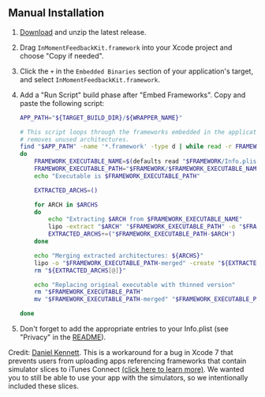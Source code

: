 ## Manual Installation

1. [Download](https://www.github.com/InMoment/inmoment-sdk/releases/latest) and unzip the latest release.
2. Drag `InMomentFeedbackKit.framework` into your Xcode project and choose "Copy if needed".
3. Click the `+` in the `Embedded Binaries` section of your application's target, and select `InMomentFeedbackKit.framework`.
4. Add a "Run Script" build phase after "Embed Frameworks". Copy and paste the following script:

    ```bash
    APP_PATH="${TARGET_BUILD_DIR}/${WRAPPER_NAME}"

    # This script loops through the frameworks embedded in the application and
    # removes unused architectures.
    find "$APP_PATH" -name '*.framework' -type d | while read -r FRAMEWORK
    do
        FRAMEWORK_EXECUTABLE_NAME=$(defaults read "$FRAMEWORK/Info.plist" CFBundleExecutable)
        FRAMEWORK_EXECUTABLE_PATH="$FRAMEWORK/$FRAMEWORK_EXECUTABLE_NAME"
        echo "Executable is $FRAMEWORK_EXECUTABLE_PATH"
    
        EXTRACTED_ARCHS=()
    
        for ARCH in $ARCHS
        do
            echo "Extracting $ARCH from $FRAMEWORK_EXECUTABLE_NAME"
            lipo -extract "$ARCH" "$FRAMEWORK_EXECUTABLE_PATH" -o "$FRAMEWORK_EXECUTABLE_PATH-$ARCH"
            EXTRACTED_ARCHS+=("$FRAMEWORK_EXECUTABLE_PATH-$ARCH")
        done
    
        echo "Merging extracted architectures: ${ARCHS}"
        lipo -o "$FRAMEWORK_EXECUTABLE_PATH-merged" -create "${EXTRACTED_ARCHS[@]}"
        rm "${EXTRACTED_ARCHS[@]}"
    
        echo "Replacing original executable with thinned version"
        rm "$FRAMEWORK_EXECUTABLE_PATH"
        mv "$FRAMEWORK_EXECUTABLE_PATH-merged" "$FRAMEWORK_EXECUTABLE_PATH"
    
    done
    ```

5. Don't forget to add the appropriate entries to your Info.plist (see "Privacy" in the [README](/README.md)).

Credit: [Daniel Kennett](http://stackoverflow.com/users/29005/ikenndac). 
This is a workaround for a bug in Xcode 7 that prevents users from uploading apps 
referencing frameworks that contain simulator slices to iTunes Connect 
[(click here to learn more)](http://ikennd.ac/blog/2015/02/stripping-unwanted-architectures-from-dynamic-libraries-in-xcode/). We wanted you to still be able to use your app with the simulators, so we intentionally included these slices.
